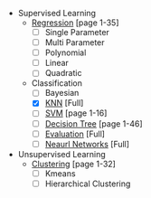- Supervised Learning
  - [Regression](./slides/04-Introduction_to_Regression.pdf) [page 1-35]
    - [ ] Single Parameter
    - [ ] Multi Parameter
    - [ ] Polynomial
    - [ ] Linear
    - [ ] Quadratic
  - Classification
    - [ ] Bayesian
    - [x] [KNN](./slides/14-KNN.pdf) [Full]
    - [ ] [SVM](./slides/08-SVM_as_Linear_Classifier.pdf) [page 1-16]
    - [ ] [Decision Tree](./slides/15-Decision_Tree.pdf) [page 1-46]
    - [ ] [Evaluation](./slides/16-Evaluating_Classifiers.pdf) [Full]
    - [ ] [Neaurl Networks](./slides/10-Neural_Networks.pdf) [Full]
- Unsupervised Learning
  - [Clustering](./slides/17-Clustering.pdf) [page 1-32]
    - [ ] Kmeans
    - [ ] Hierarchical Clustering
